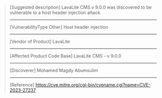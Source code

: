 > [Suggested description]
> LavaLite CMS v 9.0.0 was discovered to be vulnerable to a host header
> injection attack.
> 
> ------------------------------------------
> 
> [VulnerabilityType Other]
> Host header injection
> 
> ------------------------------------------
> 
> [Vendor of Product]
> LavaLite
> 
> ------------------------------------------
> 
> [Affected Product Code Base]
> LavaLite CMS - v 9.0.0
> 
> ------------------------------------------
> [Discoverer]
> Mohamed Magdy Abumsulim
> 
> ------------------------------------------
> 
> [Reference]
https://cve.mitre.org/cgi-bin/cvename.cgi?name=CVE-2023-27237

